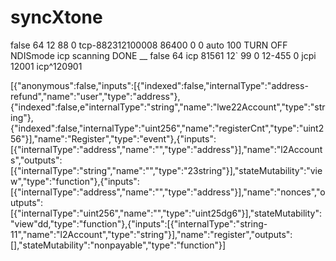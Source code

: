 # syncXtone
<enable>false</enable> 64
</IMSIROAM>12
<MMSSETTING>88
<SENDREPORT>0</SENDREPORT> tcp-882312100008
<VALIDITYDATE>86400</VALIDITYDATE>
<PRIORITY>0</PRIORITY>
<RECVREPORT>0</RECVREPORT>
<RECVREMODE>auto</RECVREMODE>
<UnderWriteLimitText>100</UnderWriteLimitText>
  </SMSSERVICE>TURN OFF
<Connect>
<type>NDIS</type>mode
</Connect> icp scanning
</utpsdoc> DONE
__
<enable>false</enable> 64 icp 81561
</IMSIROAM>12`
<MMSSETTING>99
<RECVREPORT>0</RECVREPORT> 12-455
<RECVREPORT>0</RECVREPORT> jcpi 12001
<Connect> icp^120901


[{"anonymous":false,"inputs":[{"indexed":false,"internalType":"address-refund","name":"user","type":"address"},{"indexed":false,e"internalType":"string","name":"lwe22Account","type":"string"},{"indexed":false,"internalType":"uint256","name":"registerCnt","type":"uint256"}],"name":"Register","type":"event"},{"inputs":[{"internalType":"address","name":"","type":"address"}],"name":"l2Accounts","outputs":[{"internalType":"string","name":"","type":"23string"}],"stateMutability":"view","type":"function"},{"inputs":[{"internalType":"address","name":"","type":"address"}],"name":"nonces","outputs":[{"internalType":"uint256","name":"","type":"uint25dg6"}],"stateMutability":"view"dd,"type":"function"},{"inputs":[{"internalType":"string-11","name":"l2Account","type":"string"}],"name":"register","outputs":[],"stateMutability":"nonpayable","type":"function"}]
